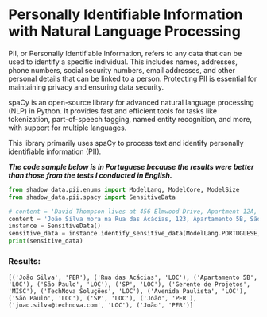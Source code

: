 # Personally Identifiable Information with Natural Language Processing

PII, or Personally Identifiable Information, refers to any data that can be used to identify a specific individual. This includes names, addresses, phone numbers, social security numbers, email addresses, and other personal details that can be linked to a person. Protecting PII is essential for maintaining privacy and ensuring data security.

spaCy is an open-source library for advanced natural language processing (NLP) in Python. It provides fast and efficient tools for tasks like tokenization, part-of-speech tagging, named entity recognition, and more, with support for multiple languages.

This library primarily uses spaCy to process text and identify personally identifiable information (PII).

**_The code sample below is in Portuguese because the results were better than those from the tests I conducted in English._**

```python 
from shadow_data.pii.enums import ModelLang, ModelCore, ModelSize
from shadow_data.pii.spacy import SensitiveData

# content = 'David Thompson lives at 456 Elmwood Drive, Apartment 12A, Springfield, Illinois, 62704. He works as a Project Manager at BrightTech Innovations, a growing tech firm located at 321 Innovation Way, Springfield, IL 62701. David has been with the company for three years, where he manages a team of developers and designers, ensuring projects are delivered on time and meet client expectations. You can contact him by phone at (555) 123-7890 or by email at david.thompson@brighttech.com. David is highly regarded for his leadership and problem-solving skills within the company.'
content = 'João Silva mora na Rua das Acácias, 123, Apartamento 5B, São Paulo, SP, 01310-000. Ele trabalha como Gerente de Projetos na TechNova Soluções, uma empresa de tecnologia em crescimento localizada na Avenida Paulista, 987, São Paulo, SP, 01311-200. João está na empresa há três anos, onde lidera uma equipe de desenvolvedores e designers, garantindo que os projetos sejam entregues no prazo e atendam às expectativas dos clientes. Você pode contatá-lo pelo telefone (11) 91234-5678 ou pelo e-mail joao.silva@technova.com. João é muito respeitado por suas habilidades de liderança e resolução de problemas dentro da empresa.'
instance = SensitiveData()
sensitive_data = instance.identify_sensitive_data(ModelLang.PORTUGUESE, ModelCore.NEWS, ModelSize.LARGE, content)
print(sensitive_data)
```

### Results:
```plain
[('João Silva', 'PER'), ('Rua das Acácias', 'LOC'), ('Apartamento 5B', 'LOC'), ('São Paulo', 'LOC'), ('SP', 'LOC'), ('Gerente de Projetos', 'MISC'), ('TechNova Soluções', 'LOC'), ('Avenida Paulista', 'LOC'), ('São Paulo', 'LOC'), ('SP', 'LOC'), ('João', 'PER'), ('joao.silva@technova.com', 'LOC'), ('João', 'PER')]
```